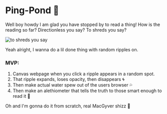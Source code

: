 # Ping-Pond 🌊
Well boy howdy I am glad you have stopped by to read a thing!
How is the reading so far? Directionless you say? To shreds you say?

![to shreds you say](https://i.ytimg.com/vi/gHhOn2hnqmI/maxresdefault.jpg)

Yeah alright, I wanna do a lil done thing with random ripples on.

### MVP:

1. Canvas webpage when you click a ripple appears in a random spot.
2. That ripple expands, loses opacity, then disappears 🌀
3. Then make actual water spew out of the users browser 💦
4. Then make an alethiometer that tells the truth to those smart enough to read it 🔑

Oh and I'm gonna do it from scratch, real MacGyver shizz 😤